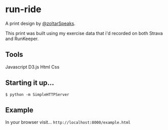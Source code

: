 # run-ride
A print design by [@zoltarSpeaks]("http://twitter.com/zoltarSpeaks").

This print was built using my exercise data that i'd recorded on both Strava and RunKeeper.

## Tools
Javascript
D3.js
Html
Css

## Starting it up…
`$ python -m SimpleHTTPServer`

## Example
In your browser visit…
`http://localhost:8000/example.html`